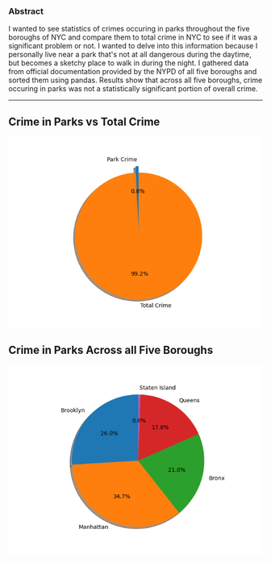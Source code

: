 ### Abstract
I wanted to see statistics of crimes occuring in parks throughout the five boroughs of NYC and compare them to total crime in NYC to see if it was a significant problem or not. I wanted to delve into this information because I personally live near a park that's not at all dangerous during the daytime, but becomes a sketchy place to walk in during the night. I gathered data from official documentation provided by the NYPD of all five boroughs and sorted them using pandas. Results show that across all five boroughs, crime occuring in parks was not a statistically significant portion of overall crime.

-----------------------------------------------

## Crime in Parks vs Total Crime

![TotalCrime](https://github.com/JohnRuan18/CSCI39542project/blob/gh-pages/TotalCrime.png)

## Crime in Parks Across all Five Boroughs

![BoroughParkCrime](https://github.com/JohnRuan18/CSCI39542project/blob/gh-pages/ParkTotalBoroughs.png)

